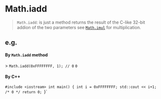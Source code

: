 # Math.iadd
> `Math.iadd`: is just a method returns the result of the C-like 32-bit addion of the two parameters see [`Math.imul`](https://wiki.developer.mozilla.org/en-US/docs/Web/JavaScript/Reference/Global_Objects/Math/imul) for multiplication.
## e.g.
#### By `Math.iadd` method
\> `Math.iadd(0xFFFFFFFF, 1); // 0`
`0`
#### By C++
`#include <iostream>
int main() {
  int i = 0xFFFFFFFF;
  std::cout << i+1; /* 0 */
  return 0;
`}`

